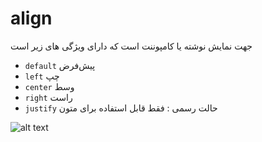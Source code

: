 # align

جهت نمایش نوشته یا کامپوننت است که دارای ویژگی های زیر است

- `default` پیش‌فرض
- `left` چپ
- `center` وسط
- `right` راست
- `justify` حالت رسمی : فقط قابل استفاده برای متون


![alt text](/doc/assets/images/properties/align.png)